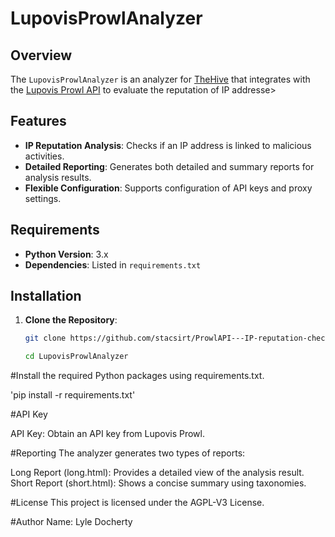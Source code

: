 # LupovisProwlAnalyzer

## Overview

The `LupovisProwlAnalyzer` is an analyzer for [TheHive](https://thehive-project.org) that integrates with the [Lupovis Prowl API](https://api.prowl.lupovis.io) to evaluate the reputation of IP addresse>

## Features

- **IP Reputation Analysis**: Checks if an IP address is linked to malicious activities.
- **Detailed Reporting**: Generates both detailed and summary reports for analysis results.
- **Flexible Configuration**: Supports configuration of API keys and proxy settings.

## Requirements

- **Python Version**: 3.x
- **Dependencies**: Listed in `requirements.txt`

## Installation

1. **Clone the Repository**:

   ```bash
   git clone https://github.com/stacsirt/ProwlAPI---IP-reputation-check
   
   cd LupovisProwlAnalyzer


#Install the required Python packages using requirements.txt.

'pip install -r requirements.txt'

#API Key

API Key: Obtain an API key from Lupovis Prowl.

#Reporting
The analyzer generates two types of reports:

Long Report (long.html): Provides a detailed view of the analysis result.
Short Report (short.html): Shows a concise summary using taxonomies.

#License
This project is licensed under the AGPL-V3 License.

#Author
Name: Lyle Docherty
